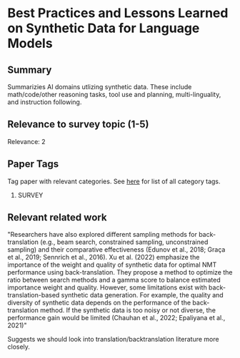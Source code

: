 # Best Practices and Lessons Learned on Synthetic Data for Language Models


## Summary

Summarizies AI domains utlizing synthetic data. These include math/code/other reasoning tasks, tool use and planning, multi-linguality, and instruction following.

## Relevance to survey topic (1-5)

Relevance: 2


## Paper Tags

Tag paper with relevant categories. See [here](https://github.com/Dahoas/QDSyntheticData/blob/main/papers/categories.json) for list of all category tags.

1. SURVEY

## Relevant related work

"Researchers have also explored different sampling
methods for back-translation (e.g., beam search, constrained sampling, unconstrained sampling) and
their comparative effectiveness (Edunov et al., 2018; Graça et al., 2019; Sennrich et al., 2016). Xu
et al. (2022) emphasize the importance of the weight and quality of synthetic data for optimal NMT
performance using back-translation. They propose a method to optimize the ratio between search
methods and a gamma score to balance estimated importance weight and quality. However, some
limitations exist with back-translation-based synthetic data generation. For example, the quality
and diversity of synthetic data depends on the performance of the back-translation method. If the
synthetic data is too noisy or not diverse, the performance gain would be limited (Chauhan et al.,
2022; Epaliyana et al., 2021)"

Suggests we should look into translation/backtranslation literature more closely.
